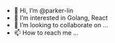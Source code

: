 - 👋 Hi, I’m @parker-lin
- 👀 I’m interested in Golang, React
- 💞️ I’m looking to collaborate on ...
- 📫 How to reach me ...

<!---
parker-lin/parker-lin is a ✨ special ✨ repository because its `README.md` (this file) appears on your GitHub profile.
You can click the Preview link to take a look at your changes.
--->
